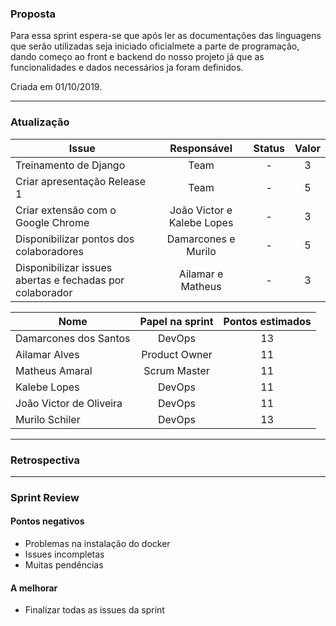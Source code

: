 ### Proposta

Para essa sprint espera-se que após ler as documentações das linguagens que serão utilizadas seja iniciado oficialmete a parte de programação, dando começo ao front e backend do nosso projeto já que as funcionalidades e dados necessários ja foram definidos. 

Criada em 01/10/2019. 

-----

### Atualização 

**Issue** |**Responsável**| **Status** | **Valor** 
----------|:-------------:|:----------:|:---------:
Treinamento de Django | Team | - | 3
Criar apresentação Release 1 | Team | - | 5 
Criar extensão com o Google Chrome | João Victor e Kalebe Lopes | - | 3
Disponibilizar pontos dos colaboradores | Damarcones e Murilo | - | 5
Disponibilizar issues abertas e fechadas por colaborador | Ailamar e Matheus | - | 3

**Nome** | **Papel na sprint** | **Pontos estimados**
---------|:-------------------:| :------------------:
Damarcones dos Santos | DevOps | 13
Ailamar Alves  | Product Owner | 11
Matheus Amaral | Scrum Master | 11
Kalebe Lopes  | DevOps | 11
João Victor de Oliveira | DevOps | 11
Murilo Schiler  | DevOps | 13

-----

### Retrospectiva

----

### Sprint Review

#### Pontos negativos
* Problemas na instalação do docker
* Issues incompletas
* Muitas pendências

#### A melhorar
* Finalizar todas as issues da sprint